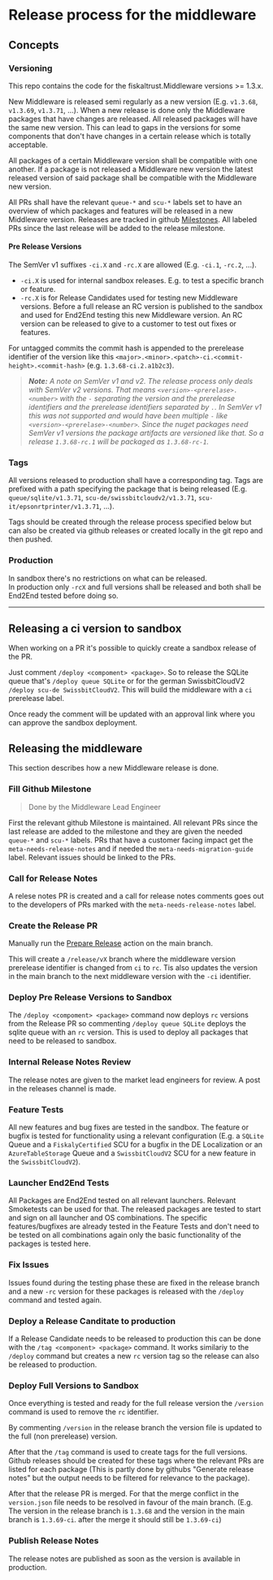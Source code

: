 # Release process for the middleware

## Concepts

### Versioning

This repo contains the code for the fiskaltrust.Middleware versions >= 1.3.x.

New Middleware is released semi regularly as a new version (E.g. `v1.3.68`, `v1.3.69`, `v1.3.71`, ...). 
When a new release is done only the Middleware packages that have changes are released. 
All released packages will have the same new version. 
This can lead to gaps in the versions for some components that don't have changes in a certain release which is totally acceptable.

All packages of a certain Middleware version shall be compatible with one another. 
If a package is not released a Middleware new version the latest released version of said package shall be compatible with the Middleware new version.

All PRs shall have the relevant `queue-*` and `scu-*` labels set to have an overview of which packages and features will be released in a new Middleware version. 
Releases are tracked in github [Milestones](https://github.com/fiskaltrust/middleware/milestones).
All labeled PRs since the last release will be added to the release milestone.

#### Pre Release Versions

The SemVer v1 suffixes `-ci.X` and `-rc.X` are allowed (E.g. `-ci.1`, `-rc.2`, ...).

- `-ci.X` is used for internal sandbox releases. E.g. to test a specific branch or feature.
- `-rc.X` is for Release Candidates used for testing new Middleware versions.
  Before a full release an RC version is published to the sandbox and used for End2End testing this new Middleware version.
  An RC version can be released to give to a customer to test out fixes or features.

For untagged commits the commit hash is appended to the prerelease identifier of the version like this `<major>.<minor>.<patch>-ci.<commit-height>.<commit-hash>` (e.g. `1.3.68-ci.2.a1b2c3`).

> ***Note:** A note on SemVer v1 and v2. The release process only deals with SemVer v2 versions.*
> *That means `<version>-<prerelase>.<number>` with the `-` separating the version and the prerelease identifiers and the prerelease identifiers separated by `.`.*
> *In SemVer v1 this was not supported and would have been multiple `-` like `<version>-<prerelase>-<number>`.*
> *Since the nuget packages need SemVer v1 versions the package artifacts are versioned like that.*
> *So a release `1.3.68-rc.1` will be packaged as `1.3.68-rc-1`.*

### Tags

All versions released to production shall have a corresponding tag. 
Tags are prefixed with a path specifying the package that is being released (E.g. `queue/sqlite/v1.3.71`, `scu-de/swissbitcloudv2/v1.3.71`, `scu-it/epsonrtprinter/v1.3.71`, ...).

Tags should be created through the release process specified below but can also be created via github releases or created locally in the git repo and then pushed. 

### Production

In sandbox there's no restrictions on what can be released.  
In production only `-rcX` and full versions shall be released and both shall be End2End tested before doing so.

---

## Releasing a ci version to sandbox

When working on a PR it's possible to quickly create a sandbox release of the PR. 

Just comment `/deploy <compoment> <package>`.
So to release the SQLite queue that's `/deploy queue SQLite` or for the german SwissbitCloudV2 `/deploy scu-de SwissbitCloudV2`. 
This will build the middleware with a `ci` prerelease label.

Once ready the comment will be updated with an approval link where you can approve the sandbox deployment.

## Releasing the middleware 

This section describes how a new Middleware release is done.

### Fill Github Milestone

> Done by the Middleware Lead Engineer

First the relevant github Milestone is maintained. 
All relevant PRs since the last release are added to the milestone and they are given the needed `queue-*` and `scu-*` labels. 
PRs that have a customer facing impact get the `meta-needs-release-notes` and if needed the `meta-needs-migration-guide` label.
Relevant issues should be linked to the PRs.

### Call for Release Notes

A relese notes PR is created and a call for release notes comments goes out to the developers of PRs marked with the `meta-needs-release-notes` label.

### Create the Release PR

Manually run the [Prepare Release](https://github.com/fiskaltrust/middleware/actions/workflows/prepare-release.yml) action on the main branch.

This will create a `/release/vX` branch where the middleware version prerelease identifier is changed from `ci` to `rc`. 
Tis also updates the version in the main branch to the next middleware version with the `-ci` identifier.

### Deploy Pre Release Versions to Sandbox

The `/deploy <compoment> <package>` command now deploys `rc` versions from the Release PR so commenting `/deploy queue SQLite` deploys the sqlite queue with an `rc` version.
This is used to deploy all packages that need to be released to sandbox.

### Internal Release Notes Review

The release notes are given to the market lead engineers for review. 
A post in the releases channel is made.

### Feature Tests

All new features and bug fixes are tested in the sandbox.
The feature or bugfix is tested for functionality using a relevant configuration (E.g. a `SQLite` Queue and a `FiskalyCertified` SCU for a bugfix in the DE Localization or an `AzureTableStorage` Queue and a `SwissbitCloudV2` SCU for a new feature in the `SwissbitCloudV2`).

### Launcher End2End Tests

All Packages are End2End tested on all relevant launchers. Relevant Smoketests can be used for that.
The released packages are tested to start and sign on all launcher and OS combinations.
The specific features/bugfixes are already tested in the Feature Tests and don't need to be tested on all combinations again only the basic functionality of the packages is tested here.

### Fix Issues

Issues found during the testing phase these are fixed in the release branch and a new `-rc` version for these packages is released with the `/deploy` command and tested again.

### Deploy a Release Canditate to production

If a Release Candidate needs to be released to production this can be done with the `/tag <component> <package>` command.
It works similariy to the `/deploy` command but creates a new `rc` version tag so the release can also be released to production.

### Deploy Full Versions to Sandbox

Once everything is tested and ready for the full release version the `/version` command is used to remove the `rc` identifier.

By commenting `/version` in the release branch the version file is updated to the full (non prerelease) version.

After that the `/tag` command is used to create tags for the full versions.
Github releases should be created for these tags where the relevant PRs are listed for each package (This is partly done by githubs "Generate release notes" but the output needs to be filtered for relevance to the package).

After that the release PR is merged.
For that the merge conflict in the `version.json` file needs to be resolved in favour of the main branch. 
(E.g. The version in the release branch is `1.3.68` and the version in the main branch is `1.3.69-ci`. after the merge it should still be `1.3.69-ci`)

### Publish Release Notes

The release notes are published as soon as the version is available in production.
